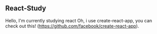 ## React-Study


Hello, I'm currently studying react
Oh, i use create-react-app, you can check out this! (https://github.com/facebook/create-react-app).

